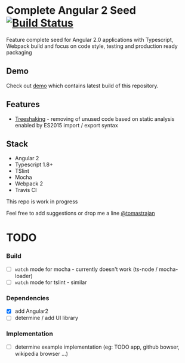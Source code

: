 # Complete Angular 2 Seed [![Build Status](https://travis-ci.org/tomastrajan/complete-angular2-seed.svg?branch=master)](https://travis-ci.org/tomastrajan/complete-angular2-seed)

Feature complete seed for Angular 2.0 applications with Typescript, Webpack build 
and focus on code style, testing and production ready packaging

## Demo
Check out [demo](http://tomastrajan.github.io/complete-angular2-seed) which contains latest build of this repository. 

## Features
* [Treeshaking](http://www.2ality.com/2015/12/webpack-tree-shaking.html) - removing 
  of unused code based on static analysis enabled by ES2015 import / export syntax

## Stack
* Angular 2
* Typescript 1.8+
* TSlint
* Mocha
* Webpack 2
* Travis CI

This repo is work in progress

Feel free to add suggestions or drop me a line [@tomastrajan](https://twitter.com/tomastrajan)

# TODO

### Build

- [ ] `watch` mode for mocha - currently doesn't work (ts-node / mocha-loader)
- [ ] `watch` mode for tslint - similar

### Dependencies

- [x] add Angular2
- [ ] determine / add UI library

### Implementation

- [ ] determine example implementation (eg: TODO app, github bowser, wikipedia browser ...)



